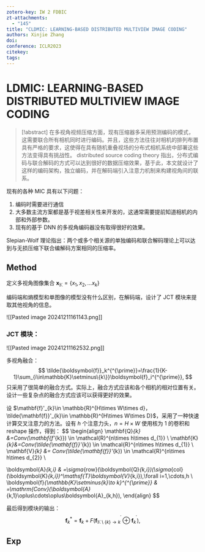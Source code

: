 ```yaml
---
zotero-key: IW 2 FDBIC
zt-attachments:
  - "145"
title: "CLDMIC: LEARNING-BASED DISTRIBUTED MULTIVIEW IMAGE CODING"
authors: Xinjie Zhang
doi: 
conference: ICLR2023
citekey: 
tags:
---
```

# LDMIC: LEARNING-BASED DISTRIBUTED MULTIVIEW IMAGE CODING


> [!abstract]
> 在多视角视频压缩方面，现有压缩器多采用预测编码的模式，这需要联合所有相机同时进行编码。并且，这些方法往往对相机的排列布置具有严格的要求，这使得在具有随机重叠视场的分布式相机系统中部署这些方法变得具有挑战性。
> distributed source coding theory 指出，分布式编码与联合解码的方式可以达到很好的数据压缩效果，基于此，本文就设计了这样的编码架构，独立编码，并在解码端引入注意力机制来构建视角间的联系。


现有的各种 MIC 具有以下问题：
1. 编码时需要进行通信
2. 大多数主流方案都是基于视差相关性来开发的，这通常需要提前知道相机的内部和外部参数。
3. 现有的基于 DNN 的多视角编码器没有取得很好的效果。

Slepian-Wolf 理论指出：两个或多个相关源的单独编码和联合解码理论上可以达到与无损压缩下联合编解码方案相同的压缩率。


## Method
定义多视角图像集合 $\mathbf{x}_{\mathbb{K}}=\{x_1,x_{2},\dots x_{k}\}$

编码端和熵模型和单图像的模型没有什么区别，在解码端，设计了 JCT 模块来提取其他视角的信息。

![[Pasted image 20241211161143.png]]


### JCT 模块：

![[Pasted image 20241211162532.png]]

多视角融合：
$$
\tilde{\boldsymbol{f}}_k^{^{\prime}}=\frac{1}{K-1}\sum_{i\in\mathbb{K}\setminus\{k\}}\boldsymbol{f}_i^{^{\prime}},
$$
只采用了很简单的融合方式。实际上，融合方式应该和各个相机的相对位置有关。设计一些复杂点的融合方式应该可以获得更好的效果。

设 $\mathbf{f}'_{k}\in \mathbb{R}^{H\times W\times d}，\tilde{\mathbf{f}}'_{k}\in \mathbb{R}^{H\times W\times D}$，采用了一种快速计算交叉注意力的方法。设有 $h$ 个注意力头，$n=H\times W$
使用核为 1 的卷积和 reshape 操作，得到：
$$
\begin{align}
\mathbf{Q}_{k} &=Conv(\mathbf{f'_{k}}) \in \mathcal{R}^{n\times h\times d_{1}} \\
\mathbf{K}_{k}&=Conv(\tilde{\mathbf{f}}'_{k}) \in \mathcal{R}^{n\times h\times d_{1}} \\
\mathbf{V}_{k} &= Conv(\tilde{\mathbf{f}}'_{k}) \in \mathcal{R}^{n\times h\times d_{2}} \\

\boldsymbol{A}_{k,i} & =\sigma_{row}(\boldsymbol{Q}_{k,i})(\sigma_{col}(\boldsymbol{K}_{k,i})^\mathsf{T}\boldsymbol{V}_{k,i}),\forall i=1,\cdots,h \\
\boldsymbol{f}_{\mathbb{K}\setminus\{k\}\to k}^{^{\prime}} & =\mathrm{Conv}(\boldsymbol{A}_{k,1}\oplus\cdots\oplus\boldsymbol{A}_{k,h}),
\end{align}
$$

最后得到模块的输出：
$$\boldsymbol{f}_k^*=\boldsymbol{f}_k+F(\boldsymbol{f}_{\mathbb{K}\setminus\{k\}\to k}^{^{\prime}}\oplus\boldsymbol{f}_k^{^{\prime}}),$$
## Exp

